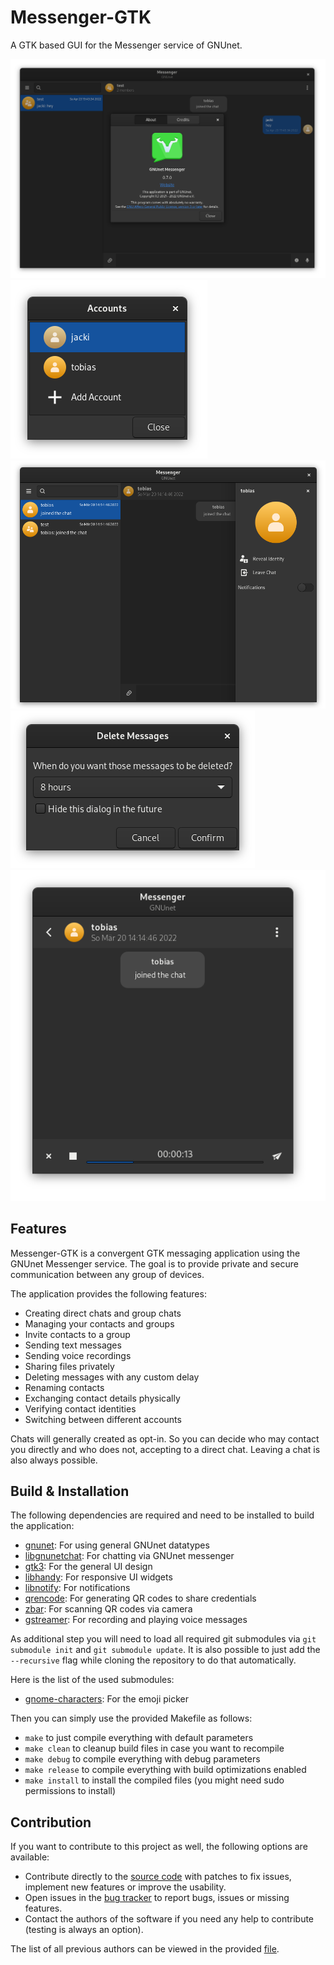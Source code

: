 # Messenger-GTK

A GTK based GUI for the Messenger service of GNUnet.

![Screenshot of the about page](screenshots/about-page.png "The GNUnet messenger application")
![Screenshot of the account selection](screenshots/account-selection.png "Select an account")
![Screenshot of the contact information view](screenshots/contact-info.png "Look at contact information")
![Screenshot of the delete messages dialog](screenshots/delete-messages.png "Delete messages with a custom delay")
![Screenshot of the voice recording preview](screenshots/voice-recording.png "Listen to the preview of voice recordings before sending")

## Features

Messenger-GTK is a convergent GTK messaging application using the GNUnet Messenger service. The goal is to provide private and secure communication between any group of devices.

The application provides the following features:

 - Creating direct chats and group chats
 - Managing your contacts and groups
 - Invite contacts to a group
 - Sending text messages
 - Sending voice recordings
 - Sharing files privately
 - Deleting messages with any custom delay
 - Renaming contacts
 - Exchanging contact details physically
 - Verifying contact identities
 - Switching between different accounts

Chats will generally created as opt-in. So you can decide who may contact you directly and who does not, accepting to a direct chat. Leaving a chat is also always possible.

## Build & Installation

The following dependencies are required and need to be installed to build the application:

 - [gnunet](https://git.gnunet.org/gnunet.git/): For using general GNUnet datatypes
 - [libgnunetchat](https://git.gnunet.org/libgnunetchat.git/): For chatting via GNUnet messenger
 - [gtk3](https://gitlab.gnome.org/GNOME/gtk): For the general UI design
 - [libhandy](https://gitlab.gnome.org/GNOME/libhandy): For responsive UI widgets
 - [libnotify](https://gitlab.gnome.org/GNOME/libnotify): For notifications
 - [qrencode](https://github.com/fukuchi/libqrencode): For generating QR codes to share credentials
 - [zbar](https://github.com/mchehab/zbar): For scanning QR codes via camera
 - [gstreamer](https://gitlab.freedesktop.org/gstreamer): For recording and playing voice messages

As additional step you will need to load all required git submodules via `git submodule init` and `git submodule update`. It is also possible to just add the `--recursive` flag while cloning the repository to do that automatically.

Here is the list of the used submodules:

 - [gnome-characters](https://gitlab.gnome.org/GNOME/gnome-characters): For the emoji picker

Then you can simply use the provided Makefile as follows:

 - `make` to just compile everything with default parameters
 - `make clean` to cleanup build files in case you want to recompile
 - `make debug` to compile everything with debug parameters
 - `make release` to compile everything with build optimizations enabled
 - `make install` to install the compiled files (you might need sudo permissions to install)

## Contribution

If you want to contribute to this project as well, the following options are available:

 * Contribute directly to the [source code](https://git.gnunet.org/messenger-gtk.git/) with patches to fix issues, implement new features or improve the usability.
 * Open issues in the [bug tracker](https://bugs.gnunet.org/bug_report_page.php) to report bugs, issues or missing features.
 * Contact the authors of the software if you need any help to contribute (testing is always an option).

The list of all previous authors can be viewed in the provided [file](AUTHORS).
